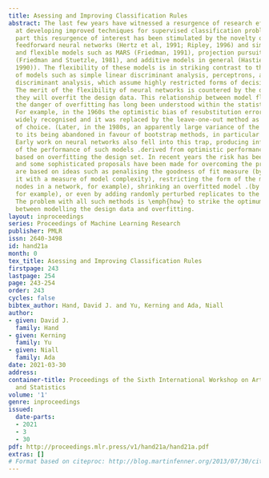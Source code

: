 ```yaml
---
title: Asessing and Improving Classification Rules
abstract: The last few years have witnessed a resurgence of research effort aimed
  at developing improved techniques for supervised classification problems. In a large
  part this resurgence of interest has been stimulated by the novelty of multi-layer
  feedforward neural networks (Hertz et al, 1991; Ripley, 1996) and similar complex
  and flexible models such as MARS (Friedman, 1991), projection pursuit regression
  (Friedman and Stuetzle, 1981), and additive models in general (Hastie and Tibshirani,
  1990)). The flexibility of these models is in striking contrast to the simplicity
  of models such as simple linear discriminant analysis, perceptrons, and logistic
  discriminant analysis, which assume highly restricted forms of decision surface.
  The merit of the flexibility of neural networks is countered by the dangers that
  they will overfit the design data. This relationship between model flexibility and
  the danger of overfitting has long been understood within the statistical community.
  For example, in the 1960s the optimistic bias of resubstitution error rate became
  widely recognised and it was replaced by the leave-one-out method as the method
  of choice. (Later, in the 1980s, an apparently large variance of the latter led
  to its being abandoned in favour of bootstrap methods, in particular the 632 bootstrap.)
  Early work on neural networks also fell into this trap, producing inflated claims
  of the performance of such models .derived from optimistic performance measures
  based on overfitting the design set. In recent years the risk has been recognised,
  and some sophisticated proposals have been made for overcoming the problem. They
  are based on ideas such as penalising the goodness of fit measure (by combining
  it with a measure of model complexity), restricting the form of the model (to few
  nodes in a network, for example), shrinking an overfitted model .(by weight decay,
  for example), or even by adding randomly perturbed replicates to the design set.
  The problem with all such methods is \emph{how} to strike the optimum compromise
  between modelling the design data and overfitting.
layout: inproceedings
series: Proceedings of Machine Learning Research
publisher: PMLR
issn: 2640-3498
id: hand21a
month: 0
tex_title: Asessing and Improving Classification Rules
firstpage: 243
lastpage: 254
page: 243-254
order: 243
cycles: false
bibtex_author: Hand, David J. and Yu, Kerning and Ada, Niall
author:
- given: David J.
  family: Hand
- given: Kerning
  family: Yu
- given: Niall
  family: Ada
date: 2021-03-30
address:
container-title: Proceedings of the Sixth International Workshop on Artificial Intelligence
  and Statistics
volume: '1'
genre: inproceedings
issued:
  date-parts:
  - 2021
  - 3
  - 30
pdf: http://proceedings.mlr.press/v1/hand21a/hand21a.pdf
extras: []
# Format based on citeproc: http://blog.martinfenner.org/2013/07/30/citeproc-yaml-for-bibliographies/
---
```

